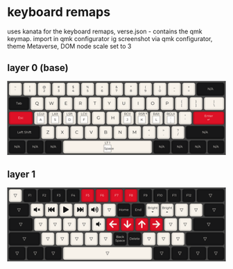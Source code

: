 # keyboard remaps
uses kanata for the keyboard remaps, verse.json - contains the qmk keymap. import in qmk configurator ig
screenshot via qmk configurator, theme Metaverse, DOM node scale set to 3

## layer 0 (base)
![alt](/verse_layer0.png)
## layer 1
![alt](/verse_layer1.png)

